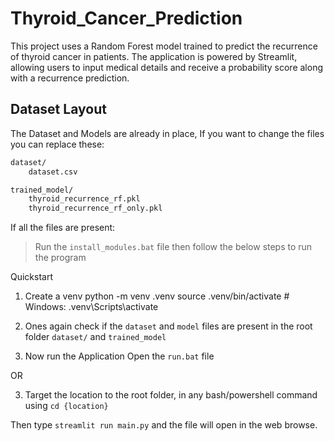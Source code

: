 # Thyroid_Cancer_Prediction

This project uses a Random Forest model trained to predict the recurrence of thyroid cancer in patients. The application is powered by Streamlit, allowing users to input medical details and receive a probability score along with a recurrence prediction.

## Dataset Layout

The Dataset and Models are already in place, If you want to change the files you can replace these:

``` markdown
dataset/
    dataset.csv

trained_model/
    thyroid_recurrence_rf.pkl
    thyroid_recurrence_rf_only.pkl
```

If all the files are present:

> Run the `install_modules.bat` file
then follow the below steps to run the program

Quickstart

1) Create a venv
python -m venv .venv
source .venv/bin/activate  # Windows: .venv\Scripts\activate

2) Ones again check if the `dataset` and `model` files are present in the root folder `dataset/` and `trained_model`

3) Now run the Application
   Open the `run.bat` file

OR

3) Target the location to the root folder, in any bash/powershell command
using `cd {location}`

Then type `streamlit run main.py` and the file will open in the web browse.
